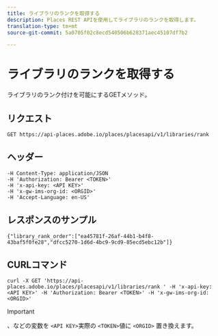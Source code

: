 ```yaml
---
title: ライブラリのランクを取得する
description: Places REST APIを使用してライブラリのランクを取得します。
translation-type: tm+mt
source-git-commit: 5a0705f02c8ecd540506b628371aec45107df7b2

---
```



# ライブラリのランクを取得する

ライブラリのランク付けを可能にするGETメソッド。

## リクエスト

`GET https://api-places.adobe.io/places/placesapi/v1/libraries/rank`

## ヘッダー

```
-H Content-Type: application/JSON  
-H 'Authorization: Bearer <TOKEN>'  
-H 'x-api-key: <API KEY>'  
-H 'x-gw-ims-org-id: <ORGID>'  
-H 'Accept-Language: en-US'
```

## レスポンスのサンプル

```
{"library_rank_order":["ea45781f-26af-44b1-b4f8-43baf5f0fe28","dfcc5270-1d6d-4bc9-9cd9-85ecd5ebc12b"]}
```

## CURLコマンド

```
curl -X GET 'https://api-places.adobe.io/places/placesapi/v1/libraries/rank ' -H 'x-api-key: <API KEY>' -H 'Authorization: Bearer <TOKEN>' -H 'x-gw-ims-org-id: <ORGID>'
```

>[!IMPORTANT]
>
>、などの変数を `<API KEY>`実際の `<TOKEN>`値に `<ORGID>` 置き換えます。

